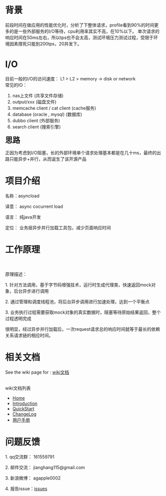 <h1>背景</h1>

<p>   前段时间在做应用的性能优化时，分析了下整体请求，profile看到90%的时间更多的是一些外部服务的I/O等待，cpu利用率其实不高，在10%以下。 单次请求的响应时间在50ms左右，所以tps也不会太高，测试环境压力测试过程，受限于环境因素撑死只能到200tps，20并发下。</p>

<p> </p>
<h1>I/O</h1>
<div>目前一般的I/O的访问速度： L1 &gt; L2 &gt; memory -&gt; disk or network</div>
<div> </div>
<div>常见的IO： </div>

<div><ol>
<li>nas上文件 (共享文件存储)</li>
<li>output/xxx (磁盘文件)</li>
<li>memcache client /  cat client  (cache服务)</li>
<li>database (oracle , mysql)  (数据库)</li>
<li>dubbo client  (外部服务)</li>
<li>search client (搜索引擎)</li>
</ol></div>

<p><span style="font-size: 24px; font-weight: bold;">思路</span></p>

<p> </p>
<p>正因为考虑到I/O阻塞，长的外部环境单个请求处理基本都是在几十ms，最终的出路只能异步+并行，从而诞生了该开源产品</P>

<h1>项目介绍</h1>
<p>名称：asyncload </p>
<p>译意： async cocurrent load</p>
<p>语言： 纯java开发</p>
<p>定位： 业务层异步并行加载工具包，减少页面响应时间</p>
<p> </p>

<h1>工作原理</h1>
<p><br><img src="http://dl.iteye.com/upload/attachment/423274/bc5877e7-a673-32e3-b8d9-e4f8236d8f11.png" alt=""></p>
<p>原理描述：</p>
<p>1.   针对方法调用，基于字节码增强技术，运行时生成代理类，快速返回mock对象，后台异步进行调用</p>
<p>2.   通过管理和调度线程池，将后台异步调用进行加速处理，达到一个平衡点</p>
<p>3.   业务执行过程需要获取mock对象的真实数据时，阻塞等待原始结果返回，整个过程透明完成</p>

<p>很明显，经过异步并行加载后，一次request请求总的响应时间就等于最长的依赖关系请求链的相应时间。 </p>

<h1>相关文档</h1>

See the wiki page for : <a href="https://github.com/alibaba/canal/wiki" >wiki文档</href>

<br/><a name="table-of-contents" class="anchor" href="#table-of-contents">
<span class="mini-icon mini-icon-link"></span></a>wiki文档列表</h3>
<ul>
<li><a class="internal present" href="https://github.com/alibaba/asyncload/wiki/Home">Home</a></li>
<li><a class="internal present" href="https://github.com/alibaba/asyncload/wiki/Introduction">Introduction</a></li>
<li><a class="internal present" href="https://github.com/alibaba/asyncload/wiki/QuickStart">QuickStart</a></li>
<li><a class="internal present" href="https://github.com/alibaba/asyncload/wiki/ChangeLog">ChangeLog</a></li>
<li><a class="internal present" href="https://github.com/alibaba/asyncload/wiki/用户手册">用户手册</a></li>
</ul>

<p> </p>
<h1>问题反馈</h1>
<p>1. qq交流群： 161559791</span></p>
<p>2. 邮件交流： jianghang115@gmail.com</span></p>
<p>3. 新浪微博： agapple0002</span></p>
<p>4. 报告issue：</span><a href="https://github.com/alibaba/asyncload/issues">issues</a></p>
